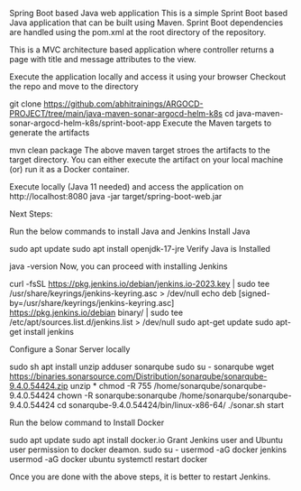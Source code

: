 
Spring Boot based Java web application
This is a simple Sprint Boot based Java application that can be built using Maven. Sprint Boot dependencies are handled using the pom.xml at the root directory of the repository.

This is a MVC architecture based application where controller returns a page with title and message attributes to the view.

Execute the application locally and access it using your browser
Checkout the repo and move to the directory

git clone https://github.com/abhitrainings/ARGOCD-PROJECT/tree/main/java-maven-sonar-argocd-helm-k8s
cd java-maven-sonar-argocd-helm-k8s/sprint-boot-app
Execute the Maven targets to generate the artifacts

mvn clean package
The above maven target stroes the artifacts to the target directory. You can either execute the artifact on your local machine (or) run it as a Docker container.


Execute locally (Java 11 needed) and access the application on http://localhost:8080
java -jar target/spring-boot-web.jar

Next Steps:

Run the below commands to install Java and Jenkins
Install Java

sudo apt update
sudo apt install openjdk-17-jre
Verify Java is Installed

java -version
Now, you can proceed with installing Jenkins

curl -fsSL https://pkg.jenkins.io/debian/jenkins.io-2023.key | sudo tee \
  /usr/share/keyrings/jenkins-keyring.asc > /dev/null
echo deb [signed-by=/usr/share/keyrings/jenkins-keyring.asc] \
  https://pkg.jenkins.io/debian binary/ | sudo tee \
  /etc/apt/sources.list.d/jenkins.list > /dev/null
sudo apt-get update
sudo apt-get install jenkins

Configure a Sonar Server locally

sudo sh 
apt install unzip
adduser sonarqube
sudo su - sonarqube
wget https://binaries.sonarsource.com/Distribution/sonarqube/sonarqube-9.4.0.54424.zip
unzip *
chmod -R 755 /home/sonarqube/sonarqube-9.4.0.54424
chown -R sonarqube:sonarqube /home/sonarqube/sonarqube-9.4.0.54424
cd sonarqube-9.4.0.54424/bin/linux-x86-64/
./sonar.sh start


Run the below command to Install Docker

sudo apt update
sudo apt install docker.io
Grant Jenkins user and Ubuntu user permission to docker deamon.
sudo su - 
usermod -aG docker jenkins
usermod -aG docker ubuntu
systemctl restart docker

Once you are done with the above steps, it is better to restart Jenkins.
